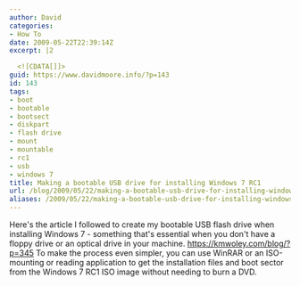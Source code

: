 ```yaml
---
author: David
categories:
- How To
date: 2009-05-22T22:39:14Z
excerpt: |2

  <![CDATA[]]>
guid: https://www.davidmoore.info/?p=143
id: 143
tags:
- boot
- bootable
- bootsect
- diskpart
- flash drive
- mount
- mountable
- rc1
- usb
- windows 7
title: Making a bootable USB drive for installing Windows 7 RC1
url: /blog/2009/05/22/making-a-bootable-usb-drive-for-installing-windows-7-rc1/
aliases: /2009/05/22/making-a-bootable-usb-drive-for-installing-windows-7-rc1/
---
```


Here's the article I followed to create my bootable USB flash drive when installing Windows 7 - something that's essential when you don't have a floppy drive or an optical drive in your machine. <a title="Creating Bootable Vista / Windows 7 USB Flash Drive" href="https://kmwoley.com/blog/?p=345" target="_blank">https://kmwoley.com/blog/?p=345</a> To make the process even simpler, you can use WinRAR or an ISO-mounting or reading application to get the installation files and boot sector from the Windows 7 RC1 ISO image without needing to burn a DVD.